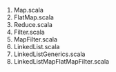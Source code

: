 1. Map.scala
2. FlatMap.scala
3. Reduce.scala
4. Filter.scala
5. MapFilter.scala
6. LinkedList.scala
7. LinkedListGenerics.scala
8. LinkedListMapFlatMapFilter.scala